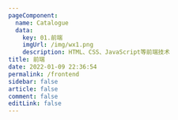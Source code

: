 ```yaml
---
pageComponent: 
  name: Catalogue
  data: 
    key: 01.前端
    imgUrl: /img/wx1.png
    description: HTML、CSS、JavaScript等前端技术
title: 前端
date: 2022-01-09 22:36:54
permalink: /frontend
sidebar: false
article: false
comment: false
editLink: false
---
```


